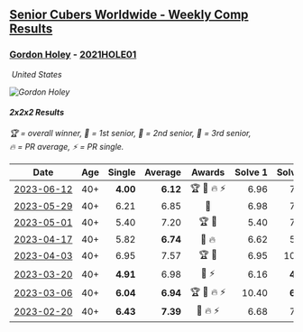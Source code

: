 <style>table {white-space: nowrap;}</style>
<link rel="stylesheet" type="text/css" href="/scw-comp/css/flags.css" />

## [Senior Cubers Worldwide - Weekly Comp Results](/scw-comp/results/)
### [Gordon Holey](README.md) - [2021HOLE01](https://www.worldcubeassociation.org/persons/2021HOLE01?event=222)

<i class="flag flag-US" />&nbsp;United States

![Gordon Holey](1642020105.jpg)

#### 2x2x2 Results

<span style="white-space: nowrap;">🏆 = overall winner</span>, <span style="white-space: nowrap;">🥇 = 1st senior</span>, <span style="white-space: nowrap;">🥈 = 2nd senior</span>, <span style="white-space: nowrap;">🥉 = 3rd senior</span>, <span style="white-space: nowrap;">🔥 = PR average</span>, <span style="white-space: nowrap;">⚡ = PR single</span>.

| Date | Age | Single | Average | Awards | Solve 1 | Solve 2 | Solve 3 | Solve 4 | Solve 5 | Video |
| :--: | :--: | --: | --: | :--: | --: | --: | --: | --: | --: | :-- |
| [2023-06-12](../../results/2023-06-12/222.md) | 40+ | **4.00** | **6.12** | 🏆 🥇 🔥 ⚡ | 6.96 | 7.99 | 6.65 | 4.76 | **4.00** | [Desktop](https://www.facebook.com/events/2098018943739146/permalink/2105972822943758) / [Mobile](https://m.facebook.com/events/2098018943739146?view=permalink&id=2105972822943758) |
| [2023-05-29](../../results/2023-05-29/222.md) | 40+ | 6.21 | 6.85 | 🥈 | 6.98 | 7.15 | 6.21 | 6.41 | 7.68 | [Desktop](https://www.facebook.com/766997877/videos/1292437461359326) / [Mobile](https://m.facebook.com/766997877/videos/1292437461359326) |
| [2023-05-01](../../results/2023-05-01/222.md) | 40+ | 5.40 | 7.20 | 🏆 🥇 | 5.40 | 7.81 | 13.85 | 6.96 | 6.84 | [Desktop](https://www.facebook.com/766997877/videos/242919248329723) / [Mobile](https://m.facebook.com/766997877/videos/242919248329723) |
| [2023-04-17](../../results/2023-04-17/222.md) | 40+ | 5.82 | **6.74** | 🥈 🔥 | 6.62 | 5.82 | 5.92 | DNF | 7.68 | [Desktop](https://www.facebook.com/766997877/videos/1308482383404772) / [Mobile](https://m.facebook.com/766997877/videos/1308482383404772) |
| [2023-04-03](../../results/2023-04-03/222.md) | 40+ | 6.95 | 7.57 | 🏆 🥇 | 6.95 | 10.38 | 7.54 | 7.47 | 7.70 | [Desktop](https://www.facebook.com/766997877/videos/610466464311609) / [Mobile](https://m.facebook.com/766997877/videos/610466464311609) |
| [2023-03-20](../../results/2023-03-20/222.md) | 40+ | **4.91** | 6.98 | 🥉 ⚡ | 6.16 | **4.91** | 7.92 | 7.71 | 7.07 | [Desktop](https://www.facebook.com/766997877/videos/776122453700249) / [Mobile](https://m.facebook.com/766997877/videos/776122453700249) |
| [2023-03-06](../../results/2023-03-06/222.md) | 40+ | **6.04** | **6.94** | 🏆 🥇 🔥 ⚡ | 10.40 | **6.04** | 6.84 | 7.26 | 6.71 | [Desktop](https://www.facebook.com/766997877/videos/152878037655854) / [Mobile](https://m.facebook.com/766997877/videos/152878037655854) |
| [2023-02-20](../../results/2023-02-20/222.md) | 40+ | **6.43** | **7.39** | 🥉 🔥 ⚡ | 6.68 | 7.91 | 8.87 | **6.43** | 7.58 | [Desktop](https://www.facebook.com/events/569225115154363/permalink/574076274669247) / [Mobile](https://m.facebook.com/events/569225115154363?view=permalink&id=574076274669247) |


<!-- Global site tag (gtag.js) - Google Analytics -->
<script async src="https://www.googletagmanager.com/gtag/js?id=UA-86348435-3"></script>
<script>window.dataLayer = window.dataLayer || []; function gtag() {dataLayer.push(arguments);} gtag('js', new Date()); gtag('config', 'UA-86348435-3');</script>
